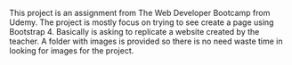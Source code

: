 This project is an assignment from The Web Developer Bootcamp from Udemy. The project is mostly focus on trying to see create a page using Bootstrap 4. Basically is asking to replicate a website created by the teacher. A folder with images is provided so there is no need waste time in looking for images for the project. 